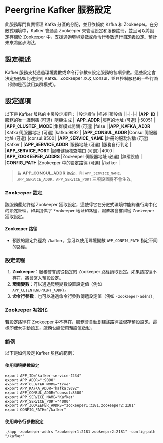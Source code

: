 # Peergrine Kafker 服務設定

此服務專門負責管理 Kafka 分區的分配，並且依賴於 Kafka 和 Zookeeper。在分散式環境中，Kafker 會通過 Zookeeper 來管理設定和服務註冊，並且可以將設定存儲於 Zookeeper 中，支援通過環境變數或命令行參數進行自定義設定。預計未來將逐步淘汰。

## 設定概述

Kafker 服務支持通過環境變數或命令行參數來設定服務的各項參數。這些設定會決定服務如何連接到 Kafka、Zookeeper 以及 Consul，並且控制服務的一些行為（例如是否啟用集群模式）。
## 設定選項

以下是 Kafker 服務的主要設定項目：
|設定欄位 |描述 |預設值 |
|-|-|-|
|**APP_ID** |服務的唯一識別碼 (可選) |隨機生成 |
|**APP_ADDR** |服務的地址 (可選) |:50051 |
|**APP_CLUSTER_MODE** |集群模式開關 (可選) |false |
|**APP_KAFKA_ADDR** |Kafka 伺服器地址 (可選) |kafka:9092 |
|**APP_CONSUL_ADDR** |Consul 伺服器地址 (可選) |consul:8500 |
|**APP_SERVICE_NAME** |註冊的服務名稱 (可選) |Kafker |
|**APP_SERVICE_ADDR** |服務地址 (可選) |服務自行判定 |
|**APP_SERVICE_PORT** |服務健康檢查端口 (可選) |4000 |
|**APP_ZOOKEEPER_ADDRS** |Zookeeper 伺服器地址 (必選) |無預設值 |
|**CONFIG_PATH** |Zookeeper 中的設定路徑 (可選) |/kafker |
> 若 **APP_CONSUL_ADDR** 為空，則 `APP_SERVICE_NAME`、`APP_SERVICE_ADDR`、`APP_SERVICE_PORT` 三項設置將不會生效。
### Zookeeper 設定

該服務還允許從 Zookeeper 獲取設定，這使得它在分散式環境中能夠進行集中化的設定管理。如果提供了 Zookeeper 地址和路徑，服務將會嘗試從 Zookeeper 獲取設定。

#### Zookeeper 路徑

- 預設的設定路徑為 `/kafker`，您可以使用環境變數 `APP_CONFIG_PATH` 指定不同的路徑。
### 設定流程

1. **Zookeeper**：服務會嘗試從指定的 Zookeeper 路徑讀取設定。如果該路徑不存在，將會寫入預設設定。
2. **環境變數**：可以通過環境變數設置設定值（例如 `APP_CLIENTENDPOINT_ADDR`）。
3. **命令行參數**：也可以通過命令行參數傳遞設定值（例如 `-zookeeper-addrs`）。

### Zookeeper 初始化

若設定路徑在 Zookeeper 中不存在，服務會自動創建該路徑並儲存預設設定。這樣即便未手動設定，服務也能使用預設值啟動。
### 範例

以下是如何設定 Kafker 服務的範例：
#### 使用環境變數設定

```
export APP_ID="kafker-service-1234"
export APP_ADDR=":9090"
export APP_CLUSTER_MODE="true"
export APP_KAFKA_ADDR="kafka:9092"
export APP_CONSUL_ADDR="consul:8500"
export APP_SERVICE_NAME="Kafker"
export APP_SERVICE_PORT="4000"
export APP_ZOOKEEPER_ADDRS="zookeeper1:2181,zookeeper2:2181"
export CONFIG_PATH="/kafker"
```

#### 使用命令行參數設定
```
./app -zookeeper-addrs "zookeeper1:2181,zookeeper2:2181" -config-path "/kafker"
```
